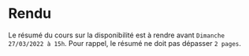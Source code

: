 # Rendu 

Le résumé du cours sur la disponibilité est à rendre avant `Dimanche 27/03/2022 à 15h`.
Pour rappel, le résumé ne doit pas dépasser `2 pages`.
